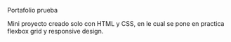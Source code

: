 Portafolio prueba

Mini proyecto creado solo con HTML y CSS, en le cual se pone en practica flexbox grid y responsive design. 
